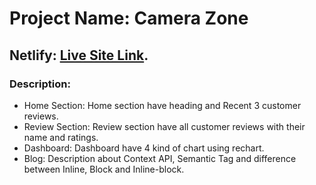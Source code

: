 # Project Name: Camera Zone

##  Netlify: [Live Site Link](https://github.com/facebook/create-react-app).

### Description:
* Home Section: Home section have heading and Recent 3 customer reviews. 
* Review Section: Review section have all customer reviews with their name and ratings.
* Dashboard: Dashboard have 4 kind of chart using rechart.
* Blog: Description about Context API, Semantic Tag and difference between Inline, Block and Inline-block.